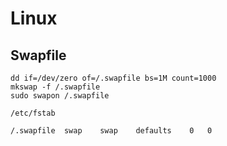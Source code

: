 Linux
=====


## Swapfile

```
dd if=/dev/zero of=/.swapfile bs=1M count=1000
mkswap -f /.swapfile
sudo swapon /.swapfile
```

`/etc/fstab`
```
/.swapfile	swap	swap	defaults	0	0
```
